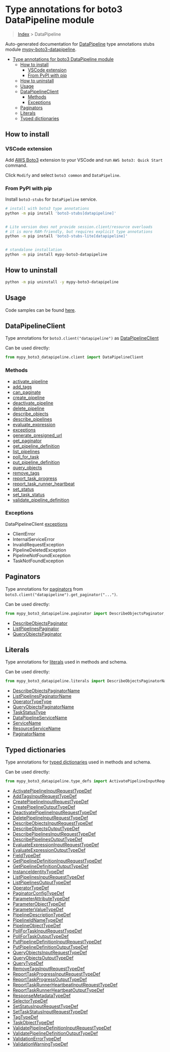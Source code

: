 <a id="type-annotations-for-boto3-datapipeline-module"></a>

# Type annotations for boto3 DataPipeline module

> [Index](../README.md) > DataPipeline

Auto-generated documentation for
[DataPipeline](https://boto3.amazonaws.com/v1/documentation/api/latest/reference/services/datapipeline.html#DataPipeline)
type annotations stubs module
[mypy-boto3-datapipeline](https://pypi.org/project/mypy-boto3-datapipeline/).

- [Type annotations for boto3 DataPipeline module](#type-annotations-for-boto3-datapipeline-module)
  - [How to install](#how-to-install)
    - [VSCode extension](#vscode-extension)
    - [From PyPI with pip](#from-pypi-with-pip)
  - [How to uninstall](#how-to-uninstall)
  - [Usage](#usage)
  - [DataPipelineClient](#datapipelineclient)
    - [Methods](#methods)
    - [Exceptions](#exceptions)
  - [Paginators](#paginators)
  - [Literals](#literals)
  - [Typed dictionaries](#typed-dictionaries)

<a id="how-to-install"></a>

## How to install

<a id="vscode-extension"></a>

### VSCode extension

Add
[AWS Boto3](https://marketplace.visualstudio.com/items?itemName=Boto3typed.boto3-ide)
extension to your VSCode and run `AWS boto3: Quick Start` command.

Click `Modify` and select `boto3 common` and `DataPipeline`.

<a id="from-pypi-with-pip"></a>

### From PyPI with pip

Install `boto3-stubs` for `DataPipeline` service.

```bash
# install with boto3 type annotations
python -m pip install 'boto3-stubs[datapipeline]'


# Lite version does not provide session.client/resource overloads
# it is more RAM-friendly, but requires explicit type annotations
python -m pip install 'boto3-stubs-lite[datapipeline]'


# standalone installation
python -m pip install mypy-boto3-datapipeline
```

<a id="how-to-uninstall"></a>

## How to uninstall

```bash
python -m pip uninstall -y mypy-boto3-datapipeline
```

<a id="usage"></a>

## Usage

Code samples can be found [here](./usage.md).

<a id="datapipelineclient"></a>

## DataPipelineClient

Type annotations for `boto3.client("datapipeline")` as
[DataPipelineClient](./client.md)

Can be used directly:

```python
from mypy_boto3_datapipeline.client import DataPipelineClient
```

<a id="methods"></a>

### Methods

- [activate_pipeline](./client.md#activate_pipeline)
- [add_tags](./client.md#add_tags)
- [can_paginate](./client.md#can_paginate)
- [create_pipeline](./client.md#create_pipeline)
- [deactivate_pipeline](./client.md#deactivate_pipeline)
- [delete_pipeline](./client.md#delete_pipeline)
- [describe_objects](./client.md#describe_objects)
- [describe_pipelines](./client.md#describe_pipelines)
- [evaluate_expression](./client.md#evaluate_expression)
- [exceptions](./client.md#exceptions)
- [generate_presigned_url](./client.md#generate_presigned_url)
- [get_paginator](./client.md#get_paginator)
- [get_pipeline_definition](./client.md#get_pipeline_definition)
- [list_pipelines](./client.md#list_pipelines)
- [poll_for_task](./client.md#poll_for_task)
- [put_pipeline_definition](./client.md#put_pipeline_definition)
- [query_objects](./client.md#query_objects)
- [remove_tags](./client.md#remove_tags)
- [report_task_progress](./client.md#report_task_progress)
- [report_task_runner_heartbeat](./client.md#report_task_runner_heartbeat)
- [set_status](./client.md#set_status)
- [set_task_status](./client.md#set_task_status)
- [validate_pipeline_definition](./client.md#validate_pipeline_definition)

<a id="exceptions"></a>

### Exceptions

DataPipelineClient [exceptions](./client.md#exceptions)

- ClientError
- InternalServiceError
- InvalidRequestException
- PipelineDeletedException
- PipelineNotFoundException
- TaskNotFoundException

<a id="paginators"></a>

## Paginators

Type annotations for [paginators](./paginators.md) from
`boto3.client("datapipeline").get_paginator("...")`.

Can be used directly:

```python
from mypy_boto3_datapipeline.paginator import DescribeObjectsPaginator, ...
```

- [DescribeObjectsPaginator](./paginators.md#describeobjectspaginator)
- [ListPipelinesPaginator](./paginators.md#listpipelinespaginator)
- [QueryObjectsPaginator](./paginators.md#queryobjectspaginator)

<a id="literals"></a>

## Literals

Type annotations for [literals](./literals.md) used in methods and schema.

Can be used directly:

```python
from mypy_boto3_datapipeline.literals import DescribeObjectsPaginatorName, ...
```

- [DescribeObjectsPaginatorName](./literals.md#describeobjectspaginatorname)
- [ListPipelinesPaginatorName](./literals.md#listpipelinespaginatorname)
- [OperatorTypeType](./literals.md#operatortypetype)
- [QueryObjectsPaginatorName](./literals.md#queryobjectspaginatorname)
- [TaskStatusType](./literals.md#taskstatustype)
- [DataPipelineServiceName](./literals.md#datapipelineservicename)
- [ServiceName](./literals.md#servicename)
- [ResourceServiceName](./literals.md#resourceservicename)
- [PaginatorName](./literals.md#paginatorname)

<a id="typed-dictionaries"></a>

## Typed dictionaries

Type annotations for [typed dictionaries](./type_defs.md) used in methods and
schema.

Can be used directly:

```python
from mypy_boto3_datapipeline.type_defs import ActivatePipelineInputRequestTypeDef, ...
```

- [ActivatePipelineInputRequestTypeDef](./type_defs.md#activatepipelineinputrequesttypedef)
- [AddTagsInputRequestTypeDef](./type_defs.md#addtagsinputrequesttypedef)
- [CreatePipelineInputRequestTypeDef](./type_defs.md#createpipelineinputrequesttypedef)
- [CreatePipelineOutputTypeDef](./type_defs.md#createpipelineoutputtypedef)
- [DeactivatePipelineInputRequestTypeDef](./type_defs.md#deactivatepipelineinputrequesttypedef)
- [DeletePipelineInputRequestTypeDef](./type_defs.md#deletepipelineinputrequesttypedef)
- [DescribeObjectsInputRequestTypeDef](./type_defs.md#describeobjectsinputrequesttypedef)
- [DescribeObjectsOutputTypeDef](./type_defs.md#describeobjectsoutputtypedef)
- [DescribePipelinesInputRequestTypeDef](./type_defs.md#describepipelinesinputrequesttypedef)
- [DescribePipelinesOutputTypeDef](./type_defs.md#describepipelinesoutputtypedef)
- [EvaluateExpressionInputRequestTypeDef](./type_defs.md#evaluateexpressioninputrequesttypedef)
- [EvaluateExpressionOutputTypeDef](./type_defs.md#evaluateexpressionoutputtypedef)
- [FieldTypeDef](./type_defs.md#fieldtypedef)
- [GetPipelineDefinitionInputRequestTypeDef](./type_defs.md#getpipelinedefinitioninputrequesttypedef)
- [GetPipelineDefinitionOutputTypeDef](./type_defs.md#getpipelinedefinitionoutputtypedef)
- [InstanceIdentityTypeDef](./type_defs.md#instanceidentitytypedef)
- [ListPipelinesInputRequestTypeDef](./type_defs.md#listpipelinesinputrequesttypedef)
- [ListPipelinesOutputTypeDef](./type_defs.md#listpipelinesoutputtypedef)
- [OperatorTypeDef](./type_defs.md#operatortypedef)
- [PaginatorConfigTypeDef](./type_defs.md#paginatorconfigtypedef)
- [ParameterAttributeTypeDef](./type_defs.md#parameterattributetypedef)
- [ParameterObjectTypeDef](./type_defs.md#parameterobjecttypedef)
- [ParameterValueTypeDef](./type_defs.md#parametervaluetypedef)
- [PipelineDescriptionTypeDef](./type_defs.md#pipelinedescriptiontypedef)
- [PipelineIdNameTypeDef](./type_defs.md#pipelineidnametypedef)
- [PipelineObjectTypeDef](./type_defs.md#pipelineobjecttypedef)
- [PollForTaskInputRequestTypeDef](./type_defs.md#pollfortaskinputrequesttypedef)
- [PollForTaskOutputTypeDef](./type_defs.md#pollfortaskoutputtypedef)
- [PutPipelineDefinitionInputRequestTypeDef](./type_defs.md#putpipelinedefinitioninputrequesttypedef)
- [PutPipelineDefinitionOutputTypeDef](./type_defs.md#putpipelinedefinitionoutputtypedef)
- [QueryObjectsInputRequestTypeDef](./type_defs.md#queryobjectsinputrequesttypedef)
- [QueryObjectsOutputTypeDef](./type_defs.md#queryobjectsoutputtypedef)
- [QueryTypeDef](./type_defs.md#querytypedef)
- [RemoveTagsInputRequestTypeDef](./type_defs.md#removetagsinputrequesttypedef)
- [ReportTaskProgressInputRequestTypeDef](./type_defs.md#reporttaskprogressinputrequesttypedef)
- [ReportTaskProgressOutputTypeDef](./type_defs.md#reporttaskprogressoutputtypedef)
- [ReportTaskRunnerHeartbeatInputRequestTypeDef](./type_defs.md#reporttaskrunnerheartbeatinputrequesttypedef)
- [ReportTaskRunnerHeartbeatOutputTypeDef](./type_defs.md#reporttaskrunnerheartbeatoutputtypedef)
- [ResponseMetadataTypeDef](./type_defs.md#responsemetadatatypedef)
- [SelectorTypeDef](./type_defs.md#selectortypedef)
- [SetStatusInputRequestTypeDef](./type_defs.md#setstatusinputrequesttypedef)
- [SetTaskStatusInputRequestTypeDef](./type_defs.md#settaskstatusinputrequesttypedef)
- [TagTypeDef](./type_defs.md#tagtypedef)
- [TaskObjectTypeDef](./type_defs.md#taskobjecttypedef)
- [ValidatePipelineDefinitionInputRequestTypeDef](./type_defs.md#validatepipelinedefinitioninputrequesttypedef)
- [ValidatePipelineDefinitionOutputTypeDef](./type_defs.md#validatepipelinedefinitionoutputtypedef)
- [ValidationErrorTypeDef](./type_defs.md#validationerrortypedef)
- [ValidationWarningTypeDef](./type_defs.md#validationwarningtypedef)
